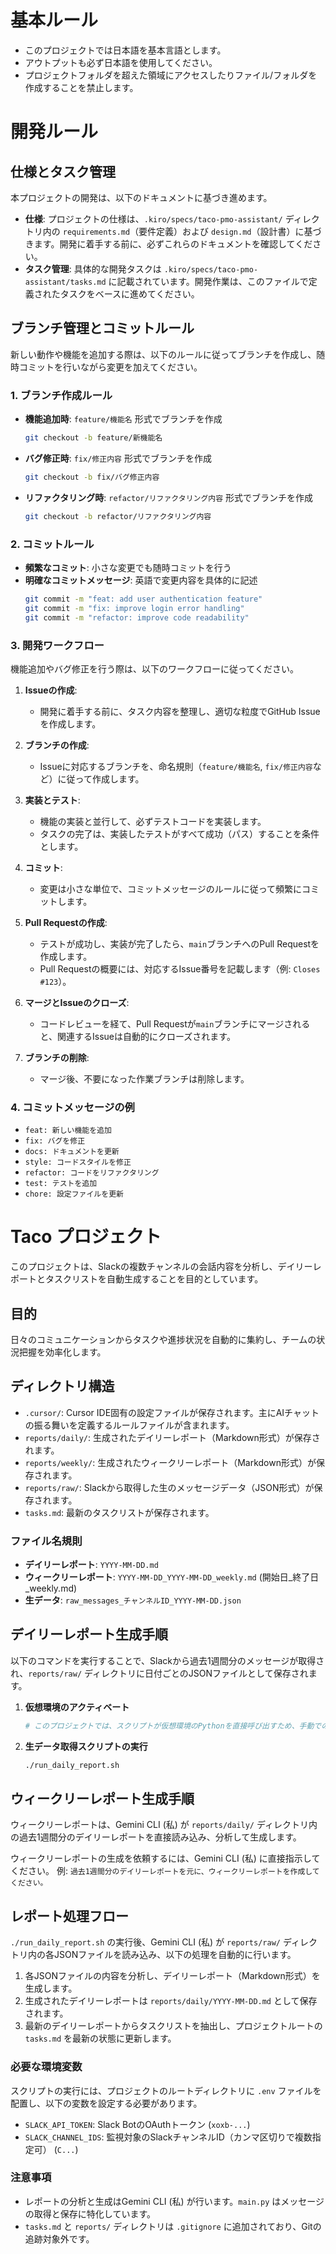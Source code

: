 # 基本ルール

- このプロジェクトでは日本語を基本言語とします。
- アウトプットも必ず日本語を使用してください。
- プロジェクトフォルダを超えた領域にアクセスしたりファイル/フォルダを作成することを禁止します。

# 開発ルール

## 仕様とタスク管理

本プロジェクトの開発は、以下のドキュメントに基づき進めます。

- **仕様**: プロジェクトの仕様は、`.kiro/specs/taco-pmo-assistant/` ディレクトリ内の `requirements.md`（要件定義）および `design.md`（設計書）に基づきます。開発に着手する前に、必ずこれらのドキュメントを確認してください。
- **タスク管理**: 具体的な開発タスクは `.kiro/specs/taco-pmo-assistant/tasks.md` に記載されています。開発作業は、このファイルで定義されたタスクをベースに進めてください。

## ブランチ管理とコミットルール

新しい動作や機能を追加する際は、以下のルールに従ってブランチを作成し、随時コミットを行いながら変更を加えてください。

### 1. ブランチ作成ルール

- **機能追加時**: `feature/機能名` 形式でブランチを作成
  ```bash
  git checkout -b feature/新機能名
  ```

- **バグ修正時**: `fix/修正内容` 形式でブランチを作成
  ```bash
  git checkout -b fix/バグ修正内容
  ```

- **リファクタリング時**: `refactor/リファクタリング内容` 形式でブランチを作成
  ```bash
  git checkout -b refactor/リファクタリング内容
  ```

### 2. コミットルール

- **頻繁なコミット**: 小さな変更でも随時コミットを行う
- **明確なコミットメッセージ**: 英語で変更内容を具体的に記述
  ```bash
  git commit -m "feat: add user authentication feature"
  git commit -m "fix: improve login error handling"
  git commit -m "refactor: improve code readability"
  ```

### 3. 開発ワークフロー

機能追加やバグ修正を行う際は、以下のワークフローに従ってください。

1.  **Issueの作成**:
    -   開発に着手する前に、タスク内容を整理し、適切な粒度でGitHub Issueを作成します。

2.  **ブランチの作成**:
    -   Issueに対応するブランチを、命名規則（`feature/機能名`, `fix/修正内容`など）に従って作成します。

3.  **実装とテスト**:
    -   機能の実装と並行して、必ずテストコードを実装します。
    -   タスクの完了は、実装したテストがすべて成功（パス）することを条件とします。

4.  **コミット**:
    -   変更は小さな単位で、コミットメッセージのルールに従って頻繁にコミットします。

5.  **Pull Requestの作成**:
    -   テストが成功し、実装が完了したら、`main`ブランチへのPull Requestを作成します。
    -   Pull Requestの概要には、対応するIssue番号を記載します（例: `Closes #123`）。

6.  **マージとIssueのクローズ**:
    -   コードレビューを経て、Pull Requestが`main`ブランチにマージされると、関連するIssueは自動的にクローズされます。

7.  **ブランチの削除**:
    -   マージ後、不要になった作業ブランチは削除します。

### 4. コミットメッセージの例

- `feat: 新しい機能を追加`
- `fix: バグを修正`
- `docs: ドキュメントを更新`
- `style: コードスタイルを修正`
- `refactor: コードをリファクタリング`
- `test: テストを追加`
- `chore: 設定ファイルを更新`

# Taco プロジェクト

このプロジェクトは、Slackの複数チャンネルの会話内容を分析し、デイリーレポートとタスクリストを自動生成することを目的としています。

## 目的

日々のコミュニケーションからタスクや進捗状況を自動的に集約し、チームの状況把握を効率化します。

## ディレクトリ構造

- `.cursor/`: Cursor IDE固有の設定ファイルが保存されます。主にAIチャットの振る舞いを定義するルールファイルが含まれます。
- `reports/daily/`: 生成されたデイリーレポート（Markdown形式）が保存されます。
- `reports/weekly/`: 生成されたウィークリーレポート（Markdown形式）が保存されます。
- `reports/raw/`: Slackから取得した生のメッセージデータ（JSON形式）が保存されます。
- `tasks.md`: 最新のタスクリストが保存されます。

### ファイル名規則
- **デイリーレポート**: `YYYY-MM-DD.md`
- **ウィークリーレポート**: `YYYY-MM-DD_YYYY-MM-DD_weekly.md` (開始日_終了日_weekly.md)
- **生データ**: `raw_messages_チャンネルID_YYYY-MM-DD.json`

## デイリーレポート生成手順

以下のコマンドを実行することで、Slackから過去1週間分のメッセージが取得され、`reports/raw/` ディレクトリに日付ごとのJSONファイルとして保存されます。

1. **仮想環境のアクティベート**
   ```bash
   # このプロジェクトでは、スクリプトが仮想環境のPythonを直接呼び出すため、手動でのアクティベートは不要です。
   ```

2. **生データ取得スクリプトの実行**
   ```bash
   ./run_daily_report.sh
   ```

## ウィークリーレポート生成手順

ウィークリーレポートは、Gemini CLI (私) が `reports/daily/` ディレクトリ内の過去1週間分のデイリーレポートを直接読み込み、分析して生成します。

ウィークリーレポートの生成を依頼するには、Gemini CLI (私) に直接指示してください。
例: `過去1週間分のデイリーレポートを元に、ウィークリーレポートを作成してください。`

## レポート処理フロー

`./run_daily_report.sh` の実行後、Gemini CLI (私) が `reports/raw/` ディレクトリ内の各JSONファイルを読み込み、以下の処理を自動的に行います。

1. 各JSONファイルの内容を分析し、デイリーレポート（Markdown形式）を生成します。
2. 生成されたデイリーレポートは `reports/daily/YYYY-MM-DD.md` として保存されます。
3. 最新のデイリーレポートからタスクリストを抽出し、プロジェクトルートの `tasks.md` を最新の状態に更新します。

### 必要な環境変数

スクリプトの実行には、プロジェクトのルートディレクトリに `.env` ファイルを配置し、以下の変数を設定する必要があります。

- `SLACK_API_TOKEN`: Slack BotのOAuthトークン (`xoxb-...`)
- `SLACK_CHANNEL_IDS`: 監視対象のSlackチャンネルID（カンマ区切りで複数指定可） (`C...`)

### 注意事項

- レポートの分析と生成はGemini CLI (私) が行います。`main.py` はメッセージの取得と保存に特化しています。
- `tasks.md` と `reports/` ディレクトリは `.gitignore` に追加されており、Gitの追跡対象外です。
